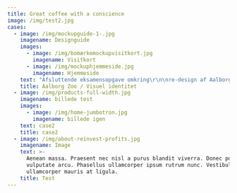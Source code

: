 ```yaml
---
title: Great coffee with a conscience
image: /img/test2.jpg
cases:
  - image: /img/mockupguide-1-.jpg
    imagename: Designguide
    images:
      - image: /img/bomærkemockupvisitkort.jpg
        imagename: Visitkort
      - image: /img/mockuphjemmeside.jpg
        imagename: Hjemmeside
    text: "Afsluttende eksamensopgave omkring\r\n\nre-design af Aalborg Zoo’s visuelle identitet. Der er lavet re-design af logo, visitkort, skilte\r\n\nog hjemmeside."
    title: Aalborg Zoo / Visuel identitet
  - image: /img/products-full-width.jpg
    imagename: billede test
    images:
      - image: /img/home-jumbotron.jpg
        imagename: billede igen
    text: case2
    title: case2
  - image: /img/about-reinvest-profits.jpg
    imagename: Image
    text: >-
      Aenean massa. Praesent nec nisl a purus blandit viverra. Donec posuere
      vulputate arcu. Phasellus ullamcorper ipsum rutrum nunc. Vestibulum
      ullamcorper mauris at ligula.
    title: Test
---
```


